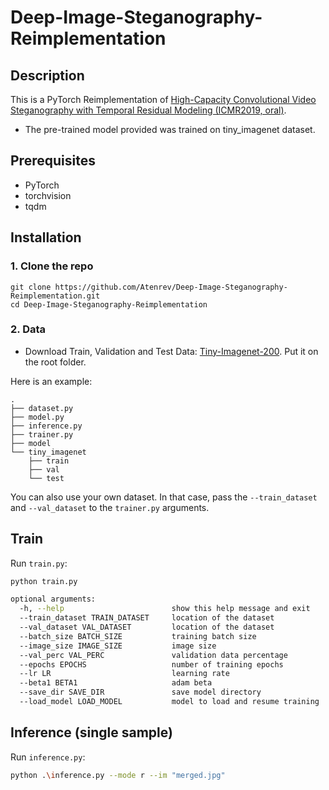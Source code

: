 # Deep-Image-Steganography-Reimplementation
## Description
This is a PyTorch Reimplementation of [High-Capacity Convolutional Video Steganography with Temporal Residual Modeling (ICMR2019, oral)](https://dl.acm.org/doi/abs/10.1145/3323873.3325011).

* The pre-trained model provided was trained on tiny_imagenet dataset.


## Prerequisites
* PyTorch
* torchvision
* tqdm


## Installation
### 1. Clone the repo

```
git clone https://github.com/Atenrev/Deep-Image-Steganography-Reimplementation.git
cd Deep-Image-Steganography-Reimplementation
```

### 2. Data
* Download Train, Validation and Test Data: [Tiny-Imagenet-200](http://cs231n.stanford.edu/tiny-imagenet-200.zip). Put it on the root folder.


Here is an example:
```
.
├── dataset.py
├── model.py
├── inference.py
├── trainer.py
├── model
└── tiny_imagenet
    ├── train
    ├── val
    └── test
```

You can also use your own dataset. In that case, pass the ```--train_dataset``` and ```--val_dataset``` to the ```trainer.py``` arguments.

## Train
Run ```train.py```:

``` sh
python train.py 

optional arguments:
  -h, --help                        show this help message and exit
  --train_dataset TRAIN_DATASET     location of the dataset
  --val_dataset VAL_DATASET         location of the dataset
  --batch_size BATCH_SIZE           training batch size
  --image_size IMAGE_SIZE           image size
  --val_perc VAL_PERC               validation data percentage
  --epochs EPOCHS                   number of training epochs
  --lr LR                           learning rate
  --beta1 BETA1                     adam beta
  --save_dir SAVE_DIR               save model directory
  --load_model LOAD_MODEL           model to load and resume training
```
## Inference (single sample)
Run ```inference.py```:

``` sh
python .\inference.py --mode r --im "merged.jpg"
```